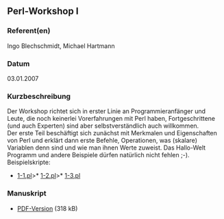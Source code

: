 
 
## Perl-Workshop I


### Referent(en)
 Ingo Blechschmidt, Michael Hartmann

### Datum
 03.01.2007

### Kurzbeschreibung
 Der Workshop richtet sich in erster Linie an
Programmieranfänger und Leute, die noch keinerlei Vorerfahrungen mit Perl
haben, Fortgeschrittene (und auch Experten) sind aber selbstverständlich
auch willkommen.
<br>
Der erste Teil beschäftigt sich zunächst mit Merkmalen und Eigenschaften von
Perl und erklärt dann erste Befehle, Operationen, was (skalare) Variablen
denn sind und wie man ihnen Werte zuweist. Das Hallo-Welt Programm und andere
Beispiele dürfen natürlich nicht fehlen ;-).
<br>
Beispielskripte:
<br>
* [1-1.pl](/download/Vortraege/1-1.pl)>* [1-2.pl](/download/Vortraege/1-2.pl)>* [1-3.pl](/download/Vortraege/1-3.pl)
### Manuskript

          
           
              
           
              
           
              
* [PDF-Version](/download/Vortraege/Perl_Workshop_I.pdf) (318 kB)
                 
      
  

